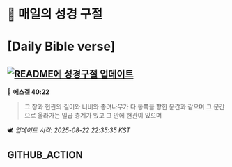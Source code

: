 # 🙏 매일의 성경 구절
# [Daily Bible verse]
## [![README에 성경구절 업데이트](https://github.com/DONGSUKA/first_test/actions/workflows/update-readme-bible.yml/badge.svg)](https://github.com/DONGSUKA/first_test/actions/workflows/update-readme-bible.yml)
<!-- START_BIBLE_VERSE -->
📖 **에스겔 40:22**
> 그 창과 현관의 길이와 너비와 종려나무가 다 동쪽을 향한 문간과 같으며 그 문간으로 올라가는 일곱 층계가 있고 그 안에 현관이 있으며

🕊️ _업데이트 시각: 2025-08-22 22:35:35 KST_
  <!-- END_BIBLE_VERSE -->
## GITHUB_ACTION
